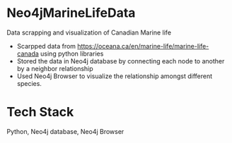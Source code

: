 # Neo4jMarineLifeData
Data scrapping and visualization of Canadian Marine life 

- Scarpped data from https://oceana.ca/en/marine-life/marine-life-canada using python libraries
- Stored the data in Neo4j database by connecting each node to another by a neighbor relationship 
- Used Neo4j Browser to visualize the relationship amongst different species.

# Tech Stack
Python, Neo4j database, Neo4j Browser
